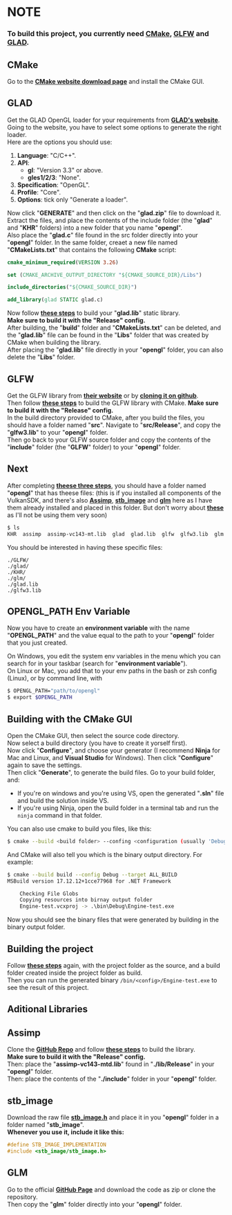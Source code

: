 # **NOTE**

### To build this project, you currently need **[CMake](https://cmake.org/)**, **[GLFW](https://www.glfw.org/)** and **[GLAD](https://glad.dav1d.de/)**.  

## CMake

Go to the **[CMake website download page](https://cmake.org/download/)** and install the CMake GUI.  

## GLAD

Get the GLAD OpenGL loader for your requirements from **[GLAD's website](https://glad.dav1d.de/)**.  
Going to the website, you have to select some options to generate the right loader.  
Here are the options you should use:
1. **Language**: "C/C++".
2. **API**:
    - **gl**: "Version 3.3" or above.
    - **gles1/2/3**: "None".
3. **Specification**: "OpenGL".
4. **Profile**: "Core".
5. **Options**: tick only "Generate a loader".  

Now click "**GENERATE**" and then click on the "**glad.zip**" file to download it.  
Extract the files, and place the contents of the include folder (the "**glad**" and "**KHR**" folders) into a new folder that you name "**opengl**".  
Also place the "**glad.c**" file found in the src folder directly into your "**opengl**" folder.
In the same folder, creaet a new file named "**CMakeLists.txt**" that contains the following **CMake** script:  
```cmake
cmake_minimum_required(VERSION 3.26)

set (CMAKE_ARCHIVE_OUTPUT_DIRECTORY "${CMAKE_SOURCE_DIR}/Libs")

include_directories("${CMAKE_SOURCE_DIR}")

add_library(glad STATIC glad.c)
```
Now follow **[these steps](#building-with-the-cmake-gui)** to build your "**glad.lib**" static library.  
**Make sure to build it with the "Release" config.**  
After building, the "**build**" folder and "**CMakeLists.txt**" can be deleted, and the "**glad.lib**" file can be found in the "**Libs**" folder that was created by CMake when building the library.  
After placing the "**glad.lib**" file directly in your "**opengl**" folder, you can also delete the "**Libs**" folder.

## GLFW

Get the GLFW library from **[their website](https://www.glfw.org/)** or by **[cloning it on github](https://github.com/glfw/glfw)**.  
Then follow **[these steps](#building-with-the-cmake-gui)** to build the GLFW library with CMake. 
**Make sure to build it with the "Release" config.**     
In the build directory provided to CMake, after you build the files, you should have a folder named "**src**".
Navigate to "**src/Release**", and copy the "**glfw3.lib**" to your "**opengl**" folder.  
Then go back to your GLFW source folder and copy the contents of the "**include**" folder (the "**GLFW**" folder) to your "**opengl**" folder.

## Next

After completing **[theese three steps](#cmake)**, you should have a folder named "**opengl**" that has theese files: (this is if you installed all components of the VulkanSDK, and there's also **[Assimp](#assimp)**, **[stb_image](#stb_image)** and **[glm](#glm)** here as I have them already installed and placed in this folder. But don't worry about **[these](#aditional-libraries)** as I'll not be using them very soon) 
```bash
$ ls
KHR  assimp  assimp-vc143-mt.lib  glad  glad.lib  glfw  glfw3.lib  glm  stb_image 
```
You should be interested in having these specific files:  
```
./GLFW/
./glad/
./KHR/
./glm/
./glad.lib
./glfw3.lib
```
## OPENGL_PATH Env Variable

Now you have to create an **environment variable** with the name "**OPENGL_PATH**" and the value equal to the path to your "**opengl**" folder that you just created.    

On Windows, you edit the system env variables in the menu which you can search for in your taskbar (search for "**environment variable**").  
On Linux or Mac, you add that to your env paths in the bash or zsh config (Linux), or by command line, with  
```bash
$ OPENGL_PATH="path/to/opengl"
$ export $OPENGL_PATH
```

## Building with the CMake GUI
Open the CMake GUI, then select the source code directory.  
Now select a build directory (you have to create it yorself first).  
Now click "**Configure**", and choose your generator (I recommend **Ninja** for Mac and Linux, and **Visual Studio** for Windows). Then click "**Configure**" again to save the settings.  
Then click "**Generate**", to generate the build files.
Go to your build folder, and:  
- If you're on windows and you're using VS, open the generated "**.sln**" file and build the solution inside VS.
- If you're using Ninja, open the build folder in a terminal tab and run the `ninja` command in that folder.  

You can also use cmake to build you files, like this:  
```bash
$ cmake --build <build folder> --confing <configuration (usually 'Debug' or 'Release')> --target <if generator is Ninja: 'all'; if generator is VS: 'ALL_BUILD'>  
```

And CMake will also tell you which is the binary output directory. For example:  
```bash
$ cmake --build build --config Debug --target ALL_BUILD
MSBuild version 17.12.12+1cce77968 for .NET Framework

    Checking File Globs
    Copying resources into birnay output folder
    Engine-test.vcxproj -> .\bin\Debug\Engine-test.exe
```
  
Now you should see the binary files that were generated by building in the binary output folder.  

## Building the project
Follow **[these steps](#building-with-the-cmake-gui)** again, with the project folder as the source, and a build folder created inside the project folder as build.  
Then you can run the generated binary `/bin/<config>/Engine-test.exe` to see the result of this project.  

## Aditional Libraries

## Assimp

Clone the **[GitHub Repo](https://github.com/assimp/assimp)** and follow **[these steps](#building-with-the-cmake-gui)** to build the library.  
**Make sure to build it with the "Release" config.**  
Then: place the "**assimp-vc143-mtd.lib**" found in "**./lib/Release**" in your "**opengl**" folder.  
Then: place the contents of the "**./include**" folder in your "**opengl**" folder.

## stb_image

Download the raw file **[stb_image.h](https://github.com/nothings/stb/blob/master/stb_image.h)** and place it in you "**opengl**" folder in a folder named "**stb_image**".  
**Whenever you use it, include it like this:**
```cpp
#define STB_IMAGE_IMPLEMENTATION
#include <stb_image/stb_image.h>
```

## GLM

Go to the official **[GitHub Page](https://github.com/g-truc/glm)** and download the code as zip or clone the repository.  
Then copy the "**glm**" folder directly into your "**opengl**" folder.